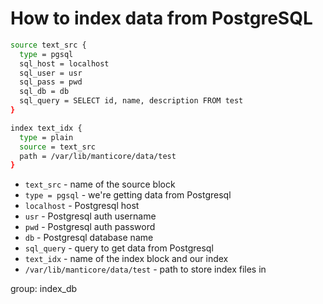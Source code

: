 # How to index data from PostgreSQL

```bash
source text_src {
  type = pgsql
  sql_host = localhost
  sql_user = usr
  sql_pass = pwd
  sql_db = db
  sql_query = SELECT id, name, description FROM test
}

index text_idx {
  type = plain
  source = text_src
  path = /var/lib/manticore/data/test
}
```

- `text_src` - name of the source block
- `type = pgsql` - we're getting data from Postgresql
- `localhost` - Postgresql host
- `usr` - Postgresql auth username
- `pwd` - Postgresql auth password
- `db` - Postgresql database name
- `sql_query` - query to get data from Postgresql
- `text_idx` - name of the index block and our index
- `/var/lib/manticore/data/test` - path to store index files in

group: index_db



